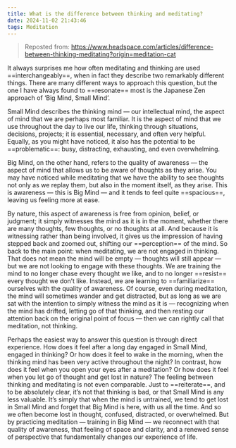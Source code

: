 ```yaml
---
title: What is the difference between thinking and meditating?
date: 2024-11-02 21:43:46
tags: Meditation
---
```


> Reposted from: <https://www.headspace.com/articles/difference-between-thinking-meditating?origin=meditation-cat>

It always surprises me how often meditating and thinking are used ==interchangeably==, when in fact they describe two remarkably different things. There are many different ways to approach this question, but the one I have always found to ==resonate== most is the Japanese Zen approach of ‘Big Mind, Small Mind’.

Small Mind describes the thinking mind — our intellectual mind, the aspect of mind that we are perhaps most familiar. It is the aspect of mind that we use throughout the day to live our life, thinking through situations, decisions, projects; it is essential, necessary, and often very helpful. Equally, as you might have noticed, it also has the potential to be ==problematic==: busy, distracting, exhausting, and even overwhelming.

Big Mind, on the other hand, refers to the quality of awareness — the aspect of mind that allows us to be aware of thoughts as they arise. You may have noticed while meditating that we have the ability to see thoughts not only as we replay them, but also in the moment itself, as they arise. This is awareness — this is Big Mind — and it tends to feel quite ==spacious==, leaving us feeling more at ease.

By nature, this aspect of awareness is free from opinion, belief, or judgment; it simply witnesses the mind as it is in the moment, whether there are many thoughts, few thoughts, or no thoughts at all. And because it is witnessing rather than being involved, it gives us the impression of having stepped back and zoomed out, shifting our ==perception== of the mind. So back to the main point: when meditating, we are not engaged in thinking. That does not mean the mind will be empty — thoughts will still appear — but we are not looking to engage with these thoughts. We are training the mind to no longer chase every thought we like, and to no longer ==resist== every thought we don’t like. Instead, we are learning to ==familiarize== ourselves with the quality of awareness. Of course, even during meditation, the mind will sometimes wander and get distracted, but as long as we are sat with the intention to simply witness the mind as it is — recognizing when the mind has drifted, letting go of that thinking, and then resting our attention back on the original point of focus — then we can rightly call that meditation, not thinking.

Perhaps the easiest way to answer this question is through direct experience. How does it feel after a long day engaged in Small Mind, engaged in thinking? Or how does it feel to wake in the morning, when the thinking mind has been very active throughout the night? In contrast, how does it feel when you open your eyes after a meditation? Or how does it feel when you let go of thought and get lost in nature? The feeling between thinking and meditating is not even comparable. Just to ==reiterate==, and to be absolutely clear, it’s not that thinking is bad, or that Small Mind is any less valuable. It’s simply that when the mind is untrained, we tend to get lost in Small Mind and forget that Big Mind is here, with us all the time. And so we often become lost in thought, confused, distracted, or overwhelmed. But by practicing meditation — training in Big Mind — we reconnect with that quality of awareness, that feeling of space and clarity, and a renewed sense of perspective that fundamentally changes our experience of life.
